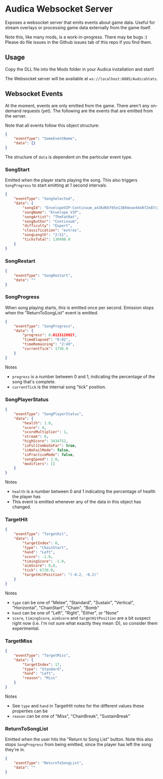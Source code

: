 # Audica Websocket Server

Exposes a websocket server that emits events about game data.  Useful for stream overlays or processing game data externally from the game itself.  

Note this, like many mods, is a work-in-progress.  There may be bugs :)  Please do file issues in the Github issues tab of this repo if you find them.

## Usage

Copy the DLL file into the Mods folder in your Audica installation and start!  

The Websocket server will be available at `ws://localhost:8085/AudicaStats`.

## Websocket Events

At the moment, events are only emitted from the game.  There aren't any on-demand requests (yet).  The following are the events that
are emitted from the server.

Note that all events follow this object structure:

```json
{
    "eventType": "SomeEventName",
    "data": {}
}
```

The structure of `data` is dependent on the particular event type. 

### SongStart

Emitted when the player starts playing the song.  This also triggers `SongProgress` to start emitting at 1 second intervals.  

```json
{
    "eventType": "SongSelected",
    "data": {
        "songId": "EnvelopeVIP-Continuum_a436d6bf85e13804eae44e072e87c387",
        "songName": "Envelope VIP",
        "songArtist": "TheFatRat",
        "songAuthor": "Continuum",
        "difficulty": "Expert",
        "classification": "extras",
        "songLength": "2:51",
        "ticksTotal": 130400.0
    }
}
```

### SongRestart

```json
{
    "eventType": "SongRestart",
    "data": ""
}
```

### SongProgress

When song playing starts, this is emitted once per second.  Emission stops when the "ReturnToSongList" event is emitted.

```json
{
    "eventType": "SongProgress",
    "data": {
        "progress": 0.0133128827,
        "timeElapsed": "0:02",
        "timeRemaining": "2:49",
        "currentTick": 1736.0
    }
}
```

Notes

* `progress` is a number between 0 and 1, indicating the percentage of the song that's complete.
* `currentTick` is the internal song "tick" position.

### SongPlayerStatus

```json
{
    "eventType": "SongPlayerStatus",
    "data": {
        "health": 1.0,
        "score": 0,
        "scoreMultiplier": 1,
        "streak": 0,
        "highScore": 3434752,
        "isFullComboSoFar": true,
        "isNoFailMode": false,
        "isPracticeMode": false,
        "songSpeed": 1.0,
        "modifiers": []
    }
}
```

Notes

* `health` is a number between 0 and 1 indicating the percentage of health the player has
* This event is emitted whenever any of the data in this object has changed.

### TargetHit

```json
{
    "eventType": "TargetHit",
    "data": {
        "targetIndex": 0,
        "type": "ChainStart",
        "hand": "Left",
        "score": -1.0,
        "timingScore": -1.0,
        "aimScore": 0.0,
        "tick": 6720.0,
        "targetHitPosition": "(-0.2, -0.2)"
    }
}
```

Notes
* `type` can be one of "Melee", "Standard", "Sustain", "Vertical", "Horizontal", "ChainStart", "Chain", "Bomb"
* `hand` can be one of "Left", "Right", "Either", or "None"
* `score`, `timingScore`, `aimScore` and `targetHitPosition` are a bit suspect right now (i.e. I'm not sure what exactly they mean :D), so consider them experimental.


### TargetMiss

```json
{
    "eventType": "TargetMiss",
    "data": {
        "targetIndex": 17,
        "type": "Standard",
        "hand": "Left",
        "reason": "Miss"
    }
}
```

Notes
* See `type` and `hand` in TargetHit notes for the different values these properties can be
* `reason` can be one of "Miss", "ChainBreak", "SustainBreak"


### ReturnToSongList

Emitted when the user hits the "Return to Song List" button.  Note this also stops `SongProgress` from being emitted, since the player has left the song they're in.

```json
{
    "eventType": "ReturnToSongList",
    "data": ""
}
```
